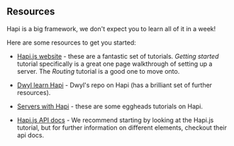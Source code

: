 ## Resources

Hapi is a big framework, we don't expect you to learn all of it in a week!

Here are some resources to get you started:

* [Hapi.js website](http://hapijs.com/tutorials) - these are a fantastic set of
  tutorials. _Getting started_ tutorial specifically is a great one page walkthrough
  of setting up a server. The _Routing_ tutorial is a good one to move onto.

* [Dwyl learn Hapi](https://github.com/dwyl/learn-hapi) - Dwyl's repo on Hapi
  (has a brilliant set of further resources).

* [Servers with Hapi](https://egghead.io/courses/introduction-to-node-servers-with-hapi-js) - 
  these are some eggheads tutorials on Hapi.

* [Hapi.js API docs](https://hapijs.com/api) - We recommend starting by looking
  at the Hapi.js tutorial, but for further information on different elements,
  checkout their api docs.
